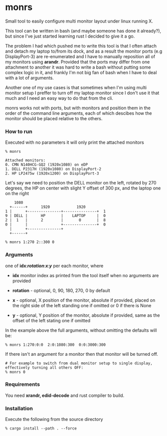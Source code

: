 # monrs
Small tool to easily configure multi monitor layout under linux running X.

This tool can be written in bash (and maybe someone has done it already?), but since I've just started learning rust I decided to give it a go.

The problem I had which pushed me to write this tool is that I often attach and detach my laptop to/from its dock, and as a result the monitor ports (e.g DisplayPort-3) are re-enumerated and I have to manually reposition all of my monitors  using **arandr**. Provided that the ports may differ from one attachment to another it was hard to write a bash without putting some complex logic in it, and frankly I'm not big fan of bash when I have to deal with a lot of arguments. 

Another one of my use cases is that sometimes when I'm using multi monitor setup I preffer to turn off my laptop monitor since I don't use it that much and I need an easy way to do that from the cli.

monrs works not with ports, but with monitors and position them in the order of the command line arguments, each of which descibes how the monitor should be placed relative to the others.

### How to run

Executed with no parameters it will only print the attached monitors
```
% monrs 

Attached monitors:
0. CMN N140HCG-GQ2 (1920x1080) on eDP
1. DELL P2317H (1920x1080) on DisplayPort-2
2. HP LP2475w (1920x1200) on DisplayPort-3
```

Let's say we need to position the DELL monitor on the left, rotated by 270 degrees,
the HP on center with slight Y offset of 300 px, and the laptop one on the right

```
    1080
  +------+      1920            1920
1 |      +---------------+---------------+  1
9 | DELL |      HP       |    LAPTOP     |  0
2 |  1   |      2        |       0       |  8
0 |      |               +---------------+  0
  |      +---------------+
  +------+

% monrs 1:270 2::300 0
```


### Arguments

one of **idx**:***rotation***:***x***:***y*** per each monitor, where

* **idx** monitor index as printed from the tool itself when no arguments are provided

* **rotation** - optional, 0, 90, 180, 270, 0 by default

* **x** - optional, X position of the monitor, absolute if provided, placed on the right side of the left standing one if omitted or 0 if there is None

* **y** - optional, Y position of the monitor, absolute if provided, same as the offset of the left stating one if omitted


In the example above the full arguments, without omitting the defaults will be:
```
% monrs 1:270:0:0  2:0:1080:300  0:0:3000:300
```

If there isn't an argument for a monitor then that monitor will be turned off.

```
# For example to switch from dual monitor setup to single display, effectively turning all others OFF:
% monrs 0

```

### Requirements
You need **xrandr, edid-decode** and rust compiler to build.

### Installation
Execute the following from the source directory

```
% cargo install --path . --force
``` 
